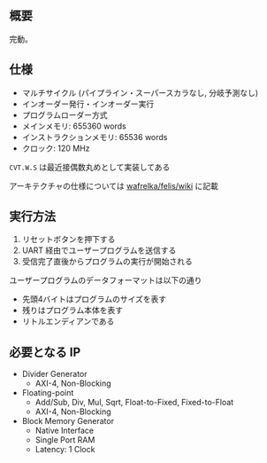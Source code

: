 ## 概要

完動。

## 仕様

- マルチサイクル (パイプライン・スーパースカラなし, 分岐予測なし)
- インオーダー発行・インオーダー実行
- プログラムローダー方式
- メインメモリ: 655360 words
- インストラクションメモリ: 65536 words
- クロック: 120 MHz

`CVT.W.S` は最近接偶数丸めとして実装してある

アーキテクチャの仕様については [wafrelka/felis/wiki](https://github.com/wafrelka/felis/wiki) に記載

## 実行方法

1. リセットボタンを押下する
1. UART 経由でユーザープログラムを送信する
1. 受信完了直後からプログラムの実行が開始される

ユーザープログラムのデータフォーマットは以下の通り

- 先頭4バイトはプログラムのサイズを表す
- 残りはプログラム本体を表す
- リトルエンディアンである

## 必要となる IP

- Divider Generator
  - AXI-4, Non-Blocking
- Floating-point
  - Add/Sub, Div, Mul, Sqrt, Float-to-Fixed, Fixed-to-Float
  - AXI-4, Non-Blocking
- Block Memory Generator
  - Native Interface
  - Single Port RAM
  - Latency: 1 Clock
